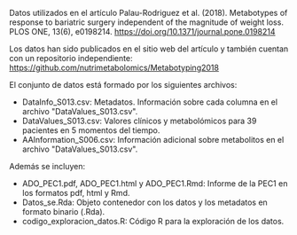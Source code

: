 Datos utilizados en el artículo Palau-Rodriguez et al. (2018). Metabotypes of response to bariatric surgery 
independent of the magnitude of weight loss.  PLOS ONE, 13(6), e0198214. <https://doi.org/10.1371/journal.pone.0198214>

Los datos han sido publicados en el sitio web del artículo y también cuentan con un repositorio independiente: 
https://github.com/nutrimetabolomics/Metabotyping2018

El conjunto de datos está formado por los siguientes archivos:

- DataInfo_S013.csv: Metadatos. Información sobre cada columna en el archivo "DataValues_S013.csv".
- DataValues_S013.csv: Valores clínicos y metabolómicos para 39 pacientes en 5 momentos del tiempo.
- AAInformation_S006.csv: Información adicional sobre metabolitos en el archivo "DataValues_S013.csv".

Además se incluyen: 
- ADO_PEC1.pdf, ADO_PEC1.html y ADO_PEC1.Rmd: Informe de la PEC1 en los formatos pdf, html y Rmd.
- Datos_se.Rda: Objeto contenedor con los datos y los metadatos en formato binario (.Rda).
- codigo_exploracion_datos.R: Código R para la exploración de los datos.